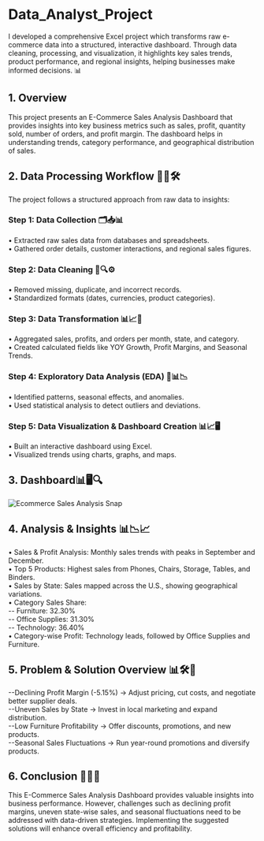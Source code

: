 # Data_Analyst_Project
I developed a comprehensive Excel project  which transforms raw e-commerce data into a structured, interactive dashboard. Through data cleaning, processing, and visualization, it highlights key sales trends, product performance, and regional insights, helping businesses make informed decisions. 📊

## 1. Overview
This project presents an E-Commerce Sales Analysis Dashboard that provides insights into key business metrics such as sales, profit, quantity sold, number of orders, and profit margin. The dashboard helps in understanding trends, category performance, and geographical distribution of sales.

## 2. Data Processing Workflow 🔄📑🛠️

The project follows a structured approach from raw data to insights:

### Step 1: Data Collection 🗂️📥📊
  •	Extracted raw sales data from databases and spreadsheets.  
  •	Gathered order details, customer interactions, and regional sales figures.  

### Step 2: Data Cleaning 🧹🔍⚙️
  •	Removed missing, duplicate, and incorrect records.  
  •	Standardized formats (dates, currencies, product categories).  

### Step 3: Data Transformation 📊📈🔄
•	Aggregated sales, profits, and orders per month, state, and category.  
•	Created calculated fields like YOY Growth, Profit Margins, and Seasonal Trends.  

### Step 4: Exploratory Data Analysis (EDA) 🔬📊📉
  •	Identified patterns, seasonal effects, and anomalies.  
  •	Used statistical analysis to detect outliers and deviations.  

### Step 5: Data Visualization & Dashboard Creation 📊📈🖥️
  •	Built an interactive dashboard using Excel.  
  •	Visualized trends using charts, graphs, and maps.  

## 3. Dashboard📊🖥️🔍  

![Ecommerce Sales Analysis Snap](https://github.com/user-attachments/assets/d08b0620-a815-4c45-b40a-82155bcf442f)


## 4. Analysis & Insights 📊📉📈
•	Sales & Profit Analysis: Monthly sales trends with peaks in September and December.  
•	Top 5 Products: Highest sales from Phones, Chairs, Storage, Tables, and Binders.  
•	Sales by State: Sales mapped across the U.S., showing geographical variations.  
•	Category Sales Share:   
  --	Furniture: 32.30%  
  --	Office Supplies: 31.30%  
  --	Technology: 36.40%  
•	Category-wise Profit: Technology leads, followed by Office Supplies and Furniture.  

## 5. Problem & Solution Overview 📊🛠️🎯  

--Declining Profit Margin (-5.15%) → Adjust pricing, cut costs, and negotiate better supplier deals.  
--Uneven Sales by State → Invest in local marketing and expand distribution.  
--Low Furniture Profitability → Offer discounts, promotions, and new products.  
--Seasonal Sales Fluctuations → Run year-round promotions and diversify products.  


## 6. Conclusion 🎯📢🚀  

This E-Commerce Sales Analysis Dashboard provides valuable insights into business performance. However, challenges such as declining profit margins, uneven state-wise sales, and seasonal fluctuations need to be addressed with data-driven strategies. Implementing the suggested solutions will enhance overall efficiency and profitability.




